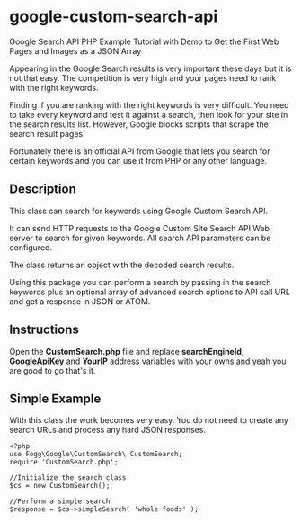 # google-custom-search-api
Google Search API PHP Example Tutorial with Demo to Get the First Web Pages and Images as a JSON Array


Appearing in the Google Search results is very important these days but it is not that easy. The competition is very high and your pages need to rank with the right keywords.

Finding if you are ranking with the right keywords is very difficult. You need to take every keyword and test it against a search, then look for your site in the search results list. However, Google blocks scripts that scrape the search result pages.

Fortunately there is an official API from Google that lets you search for certain keywords and you can use it from PHP or any other language.

## Description

This class can search for keywords using Google Custom Search API.

It can send HTTP requests to the Google Custom Site Search API Web server to search for given keywords. All search API parameters can be configured.

The class returns an object with the decoded search results.

Using this package you can perform a search by passing in the search keywords plus an optional array of advanced search options to API call URL and get a response in JSON or ATOM.

## Instructions

Open the **CustomSearch.php** file and replace **searchEngineId**, **GoogleApiKey** and **YourIP** address variables with your owns and yeah you are good to go that's it.


## Simple Example

With this class the work becomes very easy. You do not need to create any search URLs and process any hard JSON responses.
```
<?php 
use Fogg\Google\CustomSearch\ CustomSearch; 
require 'CustomSearch.php'; 

//Initialize the search class 
$cs = new CustomSearch(); 

//Perform a simple search 
$response = $cs->simpleSearch( 'whole foods' ); 
```
